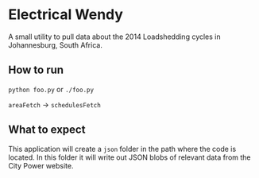 Electrical Wendy
================

A small utility to pull data about the 2014 Loadshedding cycles in Johannesburg,
South Africa.

How to run
----------

`python foo.py` or `./foo.py`

`areaFetch` -> `schedulesFetch`

What to expect
--------------

This application will create a `json` folder in the path where the code is
located. In this folder it will write out JSON blobs of relevant data from
the City Power website.
